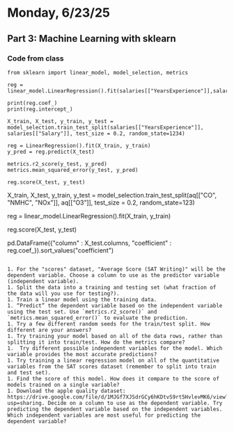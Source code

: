 # Monday, 6/23/25

## Part 3: Machine Learning with sklearn

### Code from class

```
from sklearn import linear_model, model_selection, metrics

reg = linear_model.LinearRegression().fit(salaries[["YearsExperience"]],salaries[["Salary"]])

print(reg.coef_)
print(reg.intercept_)

X_train, X_test, y_train, y_test = model_selection.train_test_split(salaries[["YearsExperience"]], salaries[["Salary"]], test_size = 0.2, random_state=1234)
   
reg = LinearRegression().fit(X_train, y_train)
y_pred = reg.predict(X_test)
   
metrics.r2_score(y_test, y_pred)
metrics.mean_squared_error(y_test, y_pred)

reg.score(X_test, y_test)

```
X_train, X_test, y_train, y_test = model_selection.train_test_split(aq[["CO", "NMHC", "NOx"]], aq[[“O3”]], test_size = 0.2, random_state=123)

reg = linear_model.LinearRegression().fit(X_train, y_train)

reg.score(X_test, y_test)

pd.DataFrame({"column" : X_test.columns, "coefficient" : reg.coef_}).sort_values("coefficient")
```

1. For the "scores" dataset, "Average Score (SAT Writing)" will be the dependent variable. Choose a column to use as the predictor variable (independent variable).
1. Split the data into a training and testing set (what fraction of the data will you use for testing?).
1. Train a linear model using the training data.
1. “Predict” the dependent variable based on the independent variable using the test set. Use `metrics.r2_score()` and  `metrics.mean_squared_error()` to evaluate the prediction.
1. Try a few different random seeds for the train/test split. How different are your answers?
1. Try training your model based on all of the data rows, rather than splitting it into train/test. How do the metrics compare?
1.  Try different possible independent variables for the model. Which variable provides the most accurate predictions?
1. Try training a linear regression model on all of the quantitative variables from the SAT scores dataset (remember to split into train and test set).
1. Find the score of this model. How does it compare to the score of models trained on a single variable?
1. Download the apple quality dataset: https://drive.google.com/file/d/1MJGf7XJSdrGCy6hKDtvS9rt5HvlevMK6/view?usp=sharing. Decide on a column to use as the dependent variable. Try predicting the dependent variable based on the independent variables. Which independent variables are most useful for predicting the dependent variable?

